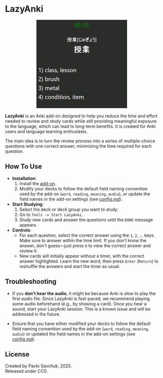 # LazyAnki

<p align="center">
    <picture>
      <img alt="LazyAnki Example Animation" src="example.gif">
    </picture>
</p>

**LazyAnki** is an Anki add-on designed to help you reduce the time and effort needed to review and study cards while still providing meaningful exposure to the language, which can lead to long-term benefits. It is created for Anki users and language learning enthusiasts.

The main idea is to turn the review process into a series of multiple-choice questions with one correct answer, minimizing the time required for each question.

## How To Use

* **Installation**:
    1. Install the [add-on](url).
    2. Modify your decks to follow the default field naming convention used by the add-on (`word`, `reading`, `meaning`, `audio`), or update the field names in the add-on settings (see [config.md](config.md)).  
* **Start Studying**:
    1. Select the deck or deck group you want to study.  
    2. Go to `Tools -> Start LazyAnki`.  
    3. Study new cards and answer the questions until the `DONE` message appears.
* **Controls**:
    - For each question, select the correct answer using the `1`, `2`, ... keys. Make sure to answer within the time limit. If you don't know the answer, don't guess—just press `0` to view the correct answer and review it.  
    - New cards will initially appear without a timer, with the correct answer highlighted. Learn the new word, then press `Enter` (`Return`) to reshuffle the answers and start the timer as usual.

## Troubleshooting

- If you **don't hear the audio**, it might be because Anki is slow to play the first audio file. Since LazyAnki is fast-paced, we recommend playing some audio beforehand (e.g., by showing a card). Once you hear a sound, start your LazyAnki session. This is a known issue and will be addressed in the future.

- Ensure that you have either modified your decks to follow the default field naming convention used by the add-on (`word`, `reading`, `meaning`, `audio`) or updated the field names in the add-on settings (see [config.md](config.md)).

## License

Created by Pavlo Savchuk, 2025. <br>
Released under CC0.